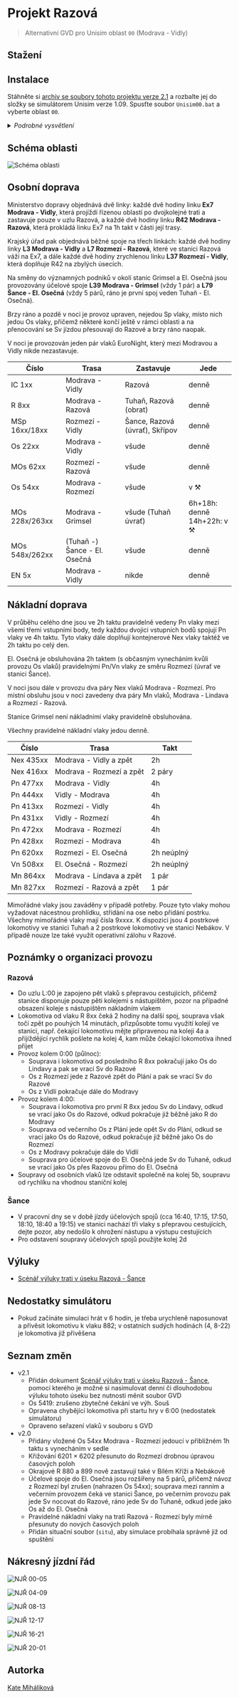 # Projekt Razová

> Alternativní GVD pro Unisim oblast `00` (Modrava - Vidly)

## Stažení



## Instalace

Stáhněte si [archiv se soubory tohoto projektu verze 2.1](https://github.com/katemihalikova/unisim-00-razova/releases/download/v2.1/razova-GVD_00-2.1.zip) a rozbalte jej do složky se simulátorem Unisim verze 1.09. Spusťte soubor `Unisim00.bat` a vyberte oblast `00`.

<details>
<summary><em>Podrobné vysvětlení</em></summary>

Soubory `GVD_00.DAT` a `situ00.txt` z tohoto repozitáře zkopírujte do složky `DATA__00` uvnitř hlavní složky Unisimu.

Tento GVD vyžaduje situační soubor (`situ`). Protože však Unisim situační soubor v oblasti `00` nepodporuje, je potřeba spouštěcí soubor upravit (patchnout). Tím však dojde ke znefunkčnění jiné oblasti, proto takto upravený spouštěcí soubor používejte pouze pro oblast `00` se situačním souborem. Tento upravený (patchnutý) spouštěcí soubor verze 1.09 se nachází v archivu ke stažení, kde se nazývá `Unisim00.exe`, aby nedošlo k záměně s původním spouštěcím souborem (lze provozovat oba vedle sebe, původní pro všechny oblasti kromě `00`).

Pro použití neoriginálního GVD je třeba Unisim spouštět s parametrem `2479`, tedy např. `Unisim00.exe 2479`. Variantně lze jednoduše využít `bat` soubor přiložený v archivu ke stažení.

Úpravu (patchnutí) si také můžete provést sami z originálního souboru `Unisim.exe` verze 1.09 pomocí utility `bspatch` a přiloženého patch souboru spuštěním příkazu:

```sh
bspatch Unisim.exe Unisim00.exe Unisim.exe.109.bspatch
```

</details>

## Schéma oblasti

![Schéma oblasti](http://softikon.wz.cz/p04.gif)

## Osobní doprava

Ministerstvo dopravy objednává dvě linky: každé dvě hodiny linku **Ex7 Modrava - Vidly**, která projíždí řízenou oblastí po dvojkolejné trati a zastavuje pouze v uzlu Razová, a každé dvě hodiny linku **R42 Modrava - Razová**, která prokládá linku Ex7 na 1h takt v části její trasy.

Krajský úřad pak objednává běžné spoje na třech linkách: každé dvě hodiny linky **L3 Modrava - Vidly** a **L7 Rozmezí - Razová**, které ve stanici Razová váží na Ex7, a dále každé dvě hodiny zrychlenou linku **L37 Rozmezí - Vidly**, která doplňuje R42 na zbylých úsecích.

Na směny do významných podniků v okolí stanic Grimsel a El. Osečná jsou provozovány účelové spoje **L39 Modrava - Grimsel** (vždy 1 pár) a **L79 Šance - El. Osečná** (vždy 5 párů, ráno je první spoj veden Tuhaň - El. Osečná).

Brzy ráno a pozdě v noci je provoz upraven, nejedou Sp vlaky, místo nich jedou Os vlaky, přičemž některé končí ještě v rámci oblasti a na přenocování se Sv jízdou přesouvají do Razové a brzy ráno naopak.

V noci je provozován jeden pár vlaků EuroNight, který mezi Modravou a Vidly nikde nezastavuje.

Číslo | Trasa | Zastavuje | Jede
--- | --- | --- | ---
IC 1xx | Modrava - Vidly | Razová | denně
R 8xx | Modrava - Razová | Tuhaň, Razová (obrat) | denně
MSp 16xx/18xx | Rozmezí - Vidly | Šance, Razová (úvrať), Skřípov | denně
Os 22xx | Modrava - Vidly | všude | denně
MOs 62xx | Rozmezí - Razová | všude | denně
Os 54xx | Modrava - Rozmezí | všude | v ⚒︎
MOs 228x/263xx | Modrava - Grimsel | všude (Tuhaň úvrať) | 6h+18h: denně<br>14h+22h: v ⚒︎
MOs 548x/262xx | (Tuhaň -) Šance - El. Osečná | všude | denně
EN 5x | Modrava - Vidly | nikde | denně

## Nákladní doprava

V průběhu celého dne jsou ve 2h taktu pravidelně vedeny Pn vlaky mezi všemi třemi vstupními body, tedy každou dvojici vstupních bodů spojují Pn vlaky ve 4h taktu. Tyto vlaky dále doplňují kontejnerové Nex vlaky taktéž ve 2h taktu po celý den.

El. Osečná je obsluhována 2h taktem (s občasným vynecháním kvůli provozu Os vlaků) pravidelnými Pn/Vn vlaky ze směru Rozmezí (úvrať ve stanici Šance).

V noci jsou dále v provozu dva páry Nex vlaků Modrava - Rozmezí. Pro místní obsluhu jsou v noci zavedeny dva páry Mn vlaků, Modrava - Lindava a Rozmezí - Razová.

Stanice Grimsel není nákladními vlaky pravidelně obsluhována.

Všechny pravidelné nákladní vlaky jedou denně.

Číslo | Trasa | Takt
--- | --- | ---
Nex 435xx | Modrava - Vidly a zpět | 2h
Nex 416xx | Modrava - Rozmezí a zpět | 2 páry
Pn 477xx | Modrava - Vidly | 4h
Pn 444xx | Vidly - Modrava | 4h
Pn 413xx | Rozmezí - Vidly | 4h
Pn 431xx | Vidly - Rozmezí | 4h
Pn 472xx | Modrava - Rozmezí | 4h
Pn 428xx | Rozmezí - Modrava | 4h
Pn 620xx | Rozmezí - El. Osečná | 2h neúplný
Vn 508xx | El. Osečná - Rozmezí | 2h neúplný
Mn 864xx | Modrava - Lindava a zpět | 1 pár
Mn 827xx | Rozmezí - Razová a zpět | 1 pár

Mimořádné vlaky jsou zaváděny v případě potřeby. Pouze tyto vlaky mohou vyžadovat nácestnou prohlídku, střídání na ose nebo přidání postrku. Všechny mimořádné vlaky mají čísla 9xxxx. K dispozici jsou 4 postrkové lokomotivy ve stanici Tuhaň a 2 postrkové lokomotivy ve stanici Nebákov. V případě nouze lze také využít operativní zálohu v Razové.

## Poznámky o organizaci provozu

### Razová

* Do uzlu L:00 je zapojeno pět vlaků s přepravou cestujících, přičemž stanice disponuje pouze pěti kolejemi s nástupištěm, pozor na případné obsazení koleje s nástupištěm nákladním vlakem
* Lokomotiva od vlaku R 8xx čeká 2 hodiny na další spoj, souprava však točí zpět po pouhých 14 minutách, přizpůsobte tomu využití kolejí ve stanici, např. čekající lokomotivu mějte připravenou na koleji 4a a přijíždějící rychlík pošlete na kolej 4, kam může čekající lokomotiva ihned přijet
* Provoz kolem 0:00 (půlnoc):
  * Souprava i lokomotiva od posledního R 8xx pokračují jako Os do Lindavy a pak se vrací Sv do Razové
  * Os z Rozmezí jede z Razové zpět do Plání a pak se vrací Sv do Razové
  * Os z Vidlí pokračuje dále do Modravy
* Provoz kolem 4:00:
  * Souprava i lokomotiva pro první R 8xx jedou Sv do Lindavy, odkud se vrací jako Os do Razové, odkud pokračuje již běžně jako R do Modravy
  * Souprava od večerního Os z Plání jede opět Sv do Plání, odkud se vrací jako Os do Razové, odkud pokračuje již běžně jako Os do Rozmezí
  * Os z Modravy pokračuje dále do Vidlí
  * Souprava pro účelové spoje do El. Osečná jede Sv do Tuhaně, odkud se vrací jako Os přes Razovou přímo do El. Osečná
* Soupravy od osobních vlaků lze odstavit společně na kolej 5b, soupravu od rychlíku na vhodnou staniční kolej

### Šance

* V pracovní dny se v době jízdy účelových spojů (cca 16:40, 17:15, 17:50, 18:10, 18:40 a 19:15) ve stanici nachází tři vlaky s přepravou cestujících, dejte pozor, aby nedošlo k ohrožení nástupu a výstupu cestujících
* Pro odstavení soupravy účelových spojů použijte kolej 2d

## Výluky
* [Scénář výluky trati v úseku Razová - Šance](./V%C3%BDluka%20Razov%C3%A1%20-%20%C5%A0ance.md)

## Nedostatky simulátoru

* Pokud začínáte simulaci hrát v 6 hodin, je třeba urychleně naposunovat a přivěsit lokomotivu k vlaku 882; v ostatních sudých hodinách (4, 8-22) je lokomotiva již přivěšena

## Seznam změn

* v2.1
  * Přidán dokument [Scénář výluky trati v úseku Razová - Šance](./V%C3%BDluka%20Razov%C3%A1%20-%20%C5%A0ance.md), pomocí kterého je možné si nasimulovat denní či dlouhodobou výluku tohoto úseku bez nutnosti měnit soubor GVD
  * Os 5419: zrušeno zbytečné čekání ve výh. Souš
  * Opravena chybějící lokomotiva při startu hry v 6:00 (nedostatek simulátoru)
  * Opraveno seřazení vlaků v souboru s GVD
* v2.0
  * Přidány vložené Os 54xx Modrava - Rozmezí jedoucí v přibližném 1h taktu s vynecháním v sedle
  * Křižování 6201 × 6202 přesunuto do Rozmezí drobnou úpravou časových poloh
  * Okrajové R 880 a 899 nově zastavují také v Bílém Kříži a Nebákově
  * Účelové spoje do El. Osečná jsou rozšířeny na 5 párů, přičemž návoz z Rozmezí byl zrušen (nahrazen Os 54xx); souprava mezi ranním a večerním provozem čeká ve stanici Šance, po večerním provozu pak jede Sv nocovat do Razové, ráno jede Sv do Tuhaně, odkud jede jako Os až do El. Osečná
  * Pravidelné nákladní vlaky na trati Razová - Rozmezí byly mírně přesunuty do nových časových poloh
  * Přidán situační soubor (`situ`), aby simulace probíhala správně již od spuštění

## Nákresný jízdní řád

![NJŘ 00-05](./G0000-05.png)

![NJŘ 04-09](./G0004-09.png)

![NJŘ 08-13](./G0008-13.png)

![NJŘ 12-17](./G0012-17.png)

![NJŘ 16-21](./G0016-21.png)

![NJŘ 20-01](./G0020-24.png)

## Autorka

[Kate Miháliková](https://katemihalikova.cz/)
